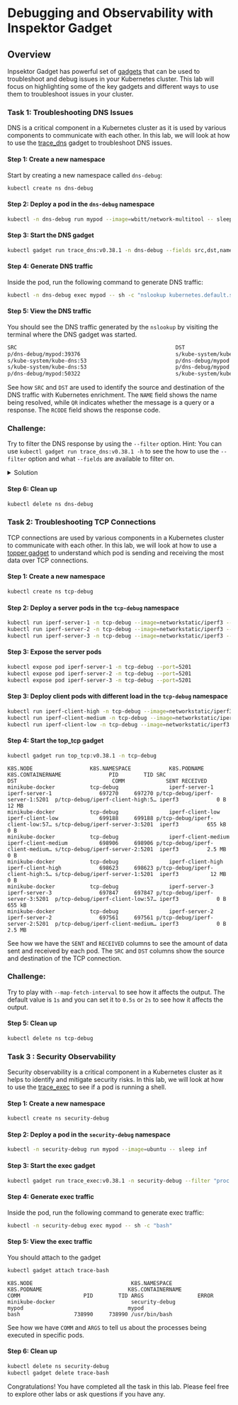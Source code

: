 # Debugging and Observability with Inspektor Gadget

## Overview

Inpsektor Gadget has powerful set of [gadgets](https://artifacthub.io/packages/search?kind=22&verified_publisher=true&official=true&cncf=true&sort=relevance&page=1) that can be used to troubleshoot and debug issues in your Kubernetes cluster. This lab will focus on highlighting some of the key gadgets
and different ways to use them to troubleshoot issues in your cluster.

### Task 1: Troubleshooting DNS Issues

DNS is a critical component in a Kubernetes cluster as it is used by various components to communicate with each other. In this lab, we will look at how to use the [trace_dns](https://inspektor-gadget.io/docs/latest/gadgets/trace_dns) gadget to troubleshoot DNS issues.

#### Step 1: Create a new namespace

Start by creating a new namespace called `dns-debug`:

```bash
kubectl create ns dns-debug
```

#### Step 2: Deploy a pod in the `dns-debug` namespace

```bash
kubectl -n dns-debug run mypod --image=wbitt/network-multitool -- sleep inf
```

#### Step 3: Start the DNS gadget

```bash
kubectl gadget run trace_dns:v0.38.1 -n dns-debug --fields src,dst,name,qr,rcode
```

#### Step 4: Generate DNS traffic

Inside the pod, run the following command to generate DNS traffic:

```bash
kubectl -n dns-debug exec mypod -- sh -c "nslookup kubernetes.default.svc.cluster.local."
```

#### Step 5: View the DNS traffic

You should see the DNS traffic generated by the `nslookup` by visiting the terminal where the DNS gadget was started.

```bash
SRC                                                  DST                                                  NAME                                                                                 QR    RCODE                 
p/dns-debug/mypod:39376                              s/kube-system/kube-dns:53                            kubernetes.default.svc.cluster.local.                                                Q                           
s/kube-system/kube-dns:53                            p/dns-debug/mypod:39376                              kubernetes.default.svc.cluster.local.                                                R     Success               
s/kube-system/kube-dns:53                            p/dns-debug/mypod:50322                              kubernetes.default.svc.cluster.local.                                                R     Success               
p/dns-debug/mypod:50322                              s/kube-system/kube-dns:53                            kubernetes.default.svc.cluster.local.                                                Q                   
```

See how `SRC` and `DST` are used to identify the source and destination of the DNS traffic with Kubernetes enrichment. The `NAME` field shows the name being resolved, while `QR` indicates whether the message is a query or a response. The `RCODE` field shows the response code.

### Challenge:

Try to filter the DNS response by using the `--filter` option. Hint: You can use `kubectl gadget run trace_dns:v0.38.1 -h` to see the how to use the `--filter` option and what `--fields`  are available to filter on.

<details>
<summary>Solution</summary>

```bash
kubectl gadget run trace_dns:v0.38.1 -n dns-debug --fields src,dst,name,qr,rcode --filter qr==R
```
</details>

#### Step 6: Clean up

```bash
kubectl delete ns dns-debug
```

### Task 2: Troubleshooting TCP Connections

TCP connections are used by various components in a Kubernetes cluster to communicate with each other. In this lab, we will look at how to use a [topper gadget](https://inspektor-gadget.io/docs/latest/gadgets/top_tcp) to understand which pod is sending and receiving the most data over TCP connections.

#### Step 1: Create a new namespace

```bash
kubectl create ns tcp-debug
```

#### Step 2: Deploy a server pods in the `tcp-debug` namespace

```bash
kubectl run iperf-server-1 -n tcp-debug --image=networkstatic/iperf3 --restart=Never --command -- iperf3 -s
kubectl run iperf-server-2 -n tcp-debug --image=networkstatic/iperf3 --restart=Never --command -- iperf3 -s
kubectl run iperf-server-3 -n tcp-debug --image=networkstatic/iperf3 --restart=Never --command -- iperf3 -s
```

#### Step 3: Expose the server pods

```bash
kubectl expose pod iperf-server-1 -n tcp-debug --port=5201
kubectl expose pod iperf-server-2 -n tcp-debug --port=5201
kubectl expose pod iperf-server-3 -n tcp-debug --port=5201
```

#### Step 3: Deploy client pods with different load in the `tcp-debug` namespace

```bash
kubectl run iperf-client-high -n tcp-debug --image=networkstatic/iperf3 --restart=Never --command -- iperf3 -c iperf-server-1.tcp-debug.svc.cluster.local -t 600 -b 100M
kubectl run iperf-client-medium -n tcp-debug --image=networkstatic/iperf3 --restart=Never --command -- iperf3 -c iperf-server-2.tcp-debug.svc.cluster.local -t 600 -b 20M
kubectl run iperf-client-low -n tcp-debug --image=networkstatic/iperf3 --restart=Never --command -- iperf3 -c iperf-server-3.tcp-debug.svc.cluster.local -t 600 -b 5M
```

#### Step 4: Start the top_tcp gadget

```bash
kubectl gadget run top_tcp:v0.38.1 -n tcp-debug
```
```
K8S.NODE                  K8S.NAMESPACE            K8S.PODNAME              K8S.CONTAINERNAME               PID        TID SRC                              DST                              COMM             SENT RECEIVED
minikube-docker           tcp-debug                iperf-server-1           iperf-server-1               697270     697270 p/tcp-debug/iperf-server-1:5201  p/tcp-debug/iperf-client-high:5… iperf3            0 B    12 MB
minikube-docker           tcp-debug                iperf-client-low         iperf-client-low             699188     699188 p/tcp-debug/iperf-client-low:57… s/tcp-debug/iperf-server-3:5201  iperf3         655 kB      0 B
minikube-docker           tcp-debug                iperf-client-medium      iperf-client-medium          698906     698906 p/tcp-debug/iperf-client-medium… s/tcp-debug/iperf-server-2:5201  iperf3         2.5 MB      0 B
minikube-docker           tcp-debug                iperf-client-high        iperf-client-high            698623     698623 p/tcp-debug/iperf-client-high:5… s/tcp-debug/iperf-server-1:5201  iperf3          12 MB      0 B
minikube-docker           tcp-debug                iperf-server-3           iperf-server-3               697847     697847 p/tcp-debug/iperf-server-3:5201  p/tcp-debug/iperf-client-low:57… iperf3            0 B   655 kB
minikube-docker           tcp-debug                iperf-server-2           iperf-server-2               697561     697561 p/tcp-debug/iperf-server-2:5201  p/tcp-debug/iperf-client-medium… iperf3            0 B   2.5 MB
```

See how we have the `SENT` and `RECEIVED` columns to see the amount of data sent and received by each pod. The `SRC` and `DST` columns show the source and destination of the TCP connection.

### Challenge:

Try to play with `--map-fetch-interval` to see how it affects the output. The default value is `1s` and you can set it to `0.5s` or `2s` to see how it affects the output.

#### Step 5: Clean up

```bash
kubectl delete ns tcp-debug
```

### Task 3 : Security Observability

Security observability is a critical component in a Kubernetes cluster as it helps to identify and mitigate security risks. In this lab, we will look at how to use the [trace_exec](https://inspektor-gadget.io/docs/latest/gadgets/trace_exec) to see if a pod is running a shell.

#### Step 1: Create a new namespace

```bash
kubectl create ns security-debug
```

#### Step 2: Deploy a pod in the `security-debug` namespace

```bash
kubectl -n security-debug run mypod --image=ubuntu -- sleep inf
```

#### Step 3: Start the exec gadget

```bash
kubectl gadget run trace_exec:v0.38.1 -n security-debug --filter "proc.comm==bash" --detach --name trace-bash
```

#### Step 4: Generate exec traffic
Inside the pod, run the following command to generate exec traffic:

```bash
kubectl -n security-debug exec mypod -- sh -c "bash"
```

#### Step 5: View the exec traffic

You should attach to the gadget

```bash
kubectl gadget attach trace-bash
```
```
K8S.NODE                               K8S.NAMESPACE                          K8S.PODNAME                           K8S.CONTAINERNAME                     COMM                    PID        TID ARGS                 ERROR
minikube-docker                        security-debug                         mypod                                 mypod                                 bash                 738990     738990 /usr/bin/bash             
```

See how we have `COMM` and `ARGS` to tell us about the processes being executed in specific pods.

#### Step 6: Clean up

```bash
kubectl delete ns security-debug
kubectl gadget delete trace-bash
```

Congratulations! You have completed all the task in this lab. Please feel free to explore other labs or ask questions if you have any.
